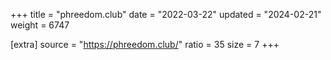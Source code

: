 +++
title = "phreedom.club"
date = "2022-03-22"
updated = "2024-02-21"
weight = 6747

[extra]
source = "https://phreedom.club/"
ratio = 35
size = 7
+++

